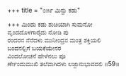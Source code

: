 +++
title = "೦೫೯ ಮಿನ್ದು ಕಡು"

+++
ಮಿಂದು ಕಡು ಶುಚಿಯಾಗಿ ಸುಮನೋ  
ವೃಂದದೊಳಗಾರೈದು ನೋಡಿ ಪು  
ರಂದರನ ನೆನೆದಳು ಮುನೀಂದ್ರನ ಮಂತ್ರ ಶಕ್ತಿಯಲಿ  
ಬಂದನಲ್ಲಿಗೆ ಬಯಕೆಯೇನರ  
ವಿಂದಲೋಚನೆ ಹೇಳೆನಲು ಪೂ  
ರ್ಣೇಂದುಮುಖಿ ತಲೆವಾಗಿದಳು ಲಜ್ಜಾನುಭಾವದಲಿ    ॥59॥